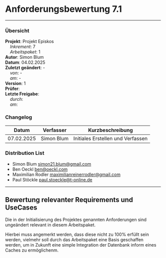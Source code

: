 # Anforderungsbewertung 7.1

---

### Übersicht

**Projekt**: Projekt Episkos \
&nbsp;&nbsp;&nbsp;&nbsp;_Inkrement_: 7\
&nbsp;&nbsp;&nbsp;&nbsp;_Arbeitspaket_: 1\
**Autor**: Simon Blum\
**Datum**: 04.02.2025\
**Zuletzt geändert**: -\
&nbsp;&nbsp;&nbsp;&nbsp;_von_: -\
&nbsp;&nbsp;&nbsp;&nbsp;_am_: -\
**Version**: 1 \
**Prüfer**: \
**Letzte Freigabe**: \
&nbsp;&nbsp;&nbsp;&nbsp;_durch_: \
&nbsp;&nbsp;&nbsp;&nbsp;_am_: 

### Changelog

| Datum      | Verfasser   | Kurzbeschreibung                  |
| ---------- | ----------- | --------------------------------- |
| 07.02.2025 | Simon Blum  | Initiales Erstellen und Verfassen |

### Distribution List

- Simon Blum <simon21.blum@gmail.com>
- Ben Oeckl <ben@oeckl.com>
- Maximilian Rodler <maximilianreinerrodler@gmail.com>
- Paul Stöckle <paul.stoeckle@t-online.de>

---

## Bewertung relevanter Requirements und UseCases
Die in der Initialisierung des Projektes genannten Anforderungen sind ungeändert relevant in diesem Arbeitspaket.

Hierbei muss angemerkt werden, dass diese nicht zu 100% erfüllt sein werden, vielmehr soll durch das Arbeitspaket
eine Basis geschaffen werden, um in Zukunft eine simple Integration der Datenbank inform eines Caches zu ermöglichenm.
